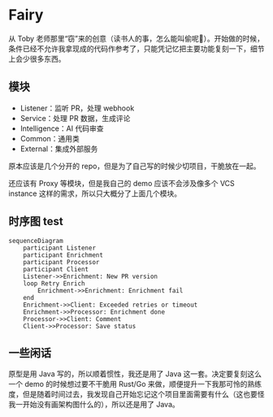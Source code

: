 # Fairy

从 Toby 老师那里“窃”来的创意（读书人的事，怎么能叫偷呢🤣）。开始做的时候，条件已经不允许我拿现成的代码作参考了，只能凭记忆把主要功能复刻一下，细节上会少很多东西。

## 模块

- Listener：监听 PR，处理 webhook
- Service：处理 PR 数据，生成评论
- Intelligence：AI 代码审查
- Common：通用类
- External：集成外部服务

原本应该是几个分开的 repo，但是为了自己写的时候少切项目，干脆放在一起。

还应该有 Proxy 等模块，但是我自己的 demo 应该不会涉及像多个 VCS instance 这样的需求，所以只大概分了上面几个模块。

## 时序图 test

```mermaid
sequenceDiagram
    participant Listener
    participant Enrichment
    participant Processor
    participant Client
    Listener->>Enrichment: New PR version
    loop Retry Enrich
        Enrichment->>Enrichment: Enrichment fail
    end
    Enrichment->>Client: Exceeded retries or timeout
    Enrichment->>Processor: Enrichment done
    Processor->>Client: Comment
    Client->>Processor: Save status
```

## 一些闲话

原型是用 Java 写的，所以顺着惯性，我还是用了 Java 这一套。决定要复刻这么一个 demo 的时候想过要不干脆用 Rust/Go 来做，顺便提升一下我那可怜的熟练度，但是随着时间过去，我发现自己开始忘记这个项目里面需要有什么（这也要怪我一开始没有画架构图什么的），所以还是用了 Java。
